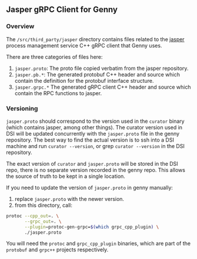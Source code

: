 ## Jasper gRPC Client for Genny

### Overview

The `/src/third_party/jasper` directory contains files related to the
[jasper](https://github.com/mongodb/jasper) process management service C++
gRPC client that Genny uses.

There are three categories of files here:


1. `jasper.proto`: The proto file copied verbatim from the jasper repository.
2. `jasper.pb.*`: The generated protobuf C++ header and source which contain
   the definition for the protobuf interface structure.
3. `jasper.grpc.*` The generated gRPC client C++ header and source which
   contain the RPC functions to jasper.

### Versioning
`jasper.proto` should correspond to the version used in the `curator` binary
(which contains jasper, among other things). The curator version used in DSI
will be updated concurrently with the `jasper.proto` file in the genny
repository. The best way to find the actual version is to ssh into a DSI
machine and run `curator --version`, or grep `curator --version` in the DSI
repository.

The exact version of `curator` and `jasper.proto` will be stored in the DSI
repo, there is no separate version recorded in the genny repo. This allows
the source of truth to be kept in a single location.

If you need to update the version of `jasper.proto` in genny manually:

1. replace `jasper.proto` with the newer version.
2. from this directory, call:

```bash
protoc --cpp_out=. \
       --grpc_out=. \
       --plugin=protoc-gen-grpc=$(which grpc_cpp_plugin) \
       ./jasper.proto
```

You will need the `protoc` and `grpc_cpp_plugin` binaries, which are part of
the `protobuf` and `grpc++` projects respectively.
